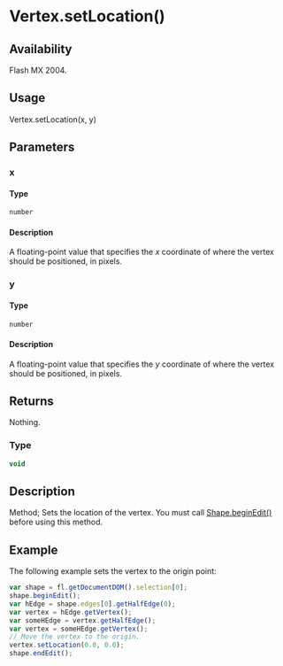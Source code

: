 # Vertex.setLocation()

## Availability

Flash MX 2004.

## Usage

Vertex.setLocation(x, y)

## Parameters

### **x**

#### Type

```typescript
number
```

#### Description

A floating-point value that specifies the *x* coordinate of where the vertex should be positioned, in pixels.

### **y**

#### Type

```typescript
number
```

#### Description

A floating-point value that specifies the *y* coordinate of where the vertex should be positioned, in pixels.

## Returns

Nothing.

### Type

```typescript
void
```

## Description

Method; Sets the location of the vertex. You must call [Shape.beginEdit()](../Shape_object/Shape.md) before using this method.

## Example

The following example sets the vertex to the origin point:

```javascript
var shape = fl.getDocumentDOM().selection[0];
shape.beginEdit();
var hEdge = shape.edges[0].getHalfEdge(0);
var vertex = hEdge.getVertex();
var someHEdge = vertex.getHalfEdge();
var vertex = someHEdge.getVertex();
// Move the vertex to the origin.
vertex.setLocation(0.0, 0.0);
shape.endEdit();
```
